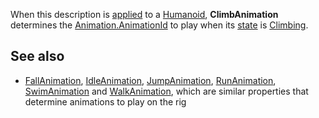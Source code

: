 When this description is [applied](https://developer.roblox.com/en-us/api-reference/function/Humanoid/ApplyDescription) to a [Humanoid](https://developer.roblox.com/en-us/api-reference/class/Humanoid), **ClimbAnimation** determines the [Animation.AnimationId](https://developer.roblox.com/en-us/api-reference/property/Animation/AnimationId) to play when its [state](https://developer.roblox.com/en-us/api-reference/function/Humanoid/GetState) is [Climbing](https://developer.roblox.com/en-us/api-reference/enum/HumanoidStateType).

See also
--------

*   [FallAnimation](https://developer.roblox.com/en-us/api-reference/property/HumanoidDescription/FallAnimation), [IdleAnimation](https://developer.roblox.com/en-us/api-reference/property/HumanoidDescription/IdleAnimation), [JumpAnimation](https://developer.roblox.com/en-us/api-reference/property/HumanoidDescription/JumpAnimation), [RunAnimation](https://developer.roblox.com/en-us/api-reference/property/HumanoidDescription/RunAnimation), [SwimAnimation](https://developer.roblox.com/en-us/api-reference/property/HumanoidDescription/SwimAnimation) and [WalkAnimation](https://developer.roblox.com/en-us/api-reference/property/HumanoidDescription/WalkAnimation), which are similar properties that determine animations to play on the rig